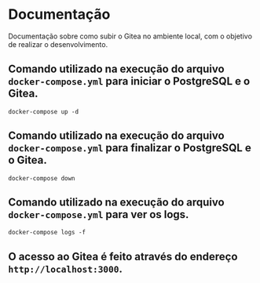 # Documentação

Documentação sobre como subir o Gitea no ambiente local, com o objetivo de realizar o desenvolvimento.

## Comando utilizado na execução do arquivo `docker-compose.yml` para iniciar o PostgreSQL e o Gitea.

```shell
docker-compose up -d
```

## Comando utilizado na execução do arquivo `docker-compose.yml` para finalizar o PostgreSQL e o Gitea.

```shell
docker-compose down
```

## Comando utilizado na execução do arquivo `docker-compose.yml` para ver os logs.

```shell
docker-compose logs -f
```

## O acesso ao Gitea é feito através do endereço `http://localhost:3000`.